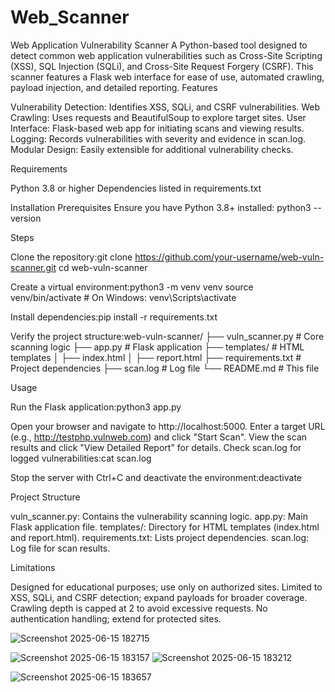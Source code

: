# Web_Scanner


Web Application Vulnerability Scanner
A Python-based tool designed to detect common web application vulnerabilities such as Cross-Site Scripting (XSS), SQL Injection (SQLi), and Cross-Site Request Forgery (CSRF). This scanner features a Flask web interface for ease of use, automated crawling, payload injection, and detailed reporting.
Features

Vulnerability Detection: Identifies XSS, SQLi, and CSRF vulnerabilities.
Web Crawling: Uses requests and BeautifulSoup to explore target sites.
User Interface: Flask-based web app for initiating scans and viewing results.
Logging: Records vulnerabilities with severity and evidence in scan.log.
Modular Design: Easily extensible for additional vulnerability checks.

Requirements

Python 3.8 or higher
Dependencies listed in requirements.txt

Installation
Prerequisites
Ensure you have Python 3.8+ installed:
python3 --version

Steps

Clone the repository:git clone https://github.com/your-username/web-vuln-scanner.git
cd web-vuln-scanner


Create a virtual environment:python3 -m venv venv
source venv/bin/activate  # On Windows: venv\Scripts\activate


Install dependencies:pip install -r requirements.txt


Verify the project structure:web-vuln-scanner/
├── vuln_scanner.py    # Core scanning logic
├── app.py            # Flask application
├── templates/        # HTML templates
│   ├── index.html
│   ├── report.html
├── requirements.txt  # Project dependencies
├── scan.log          # Log file
└── README.md         # This file



Usage

Run the Flask application:python3 app.py


Open your browser and navigate to http://localhost:5000.
Enter a target URL (e.g., http://testphp.vulnweb.com) and click "Start Scan".
View the scan results and click "View Detailed Report" for details.
Check scan.log for logged vulnerabilities:cat scan.log


Stop the server with Ctrl+C and deactivate the environment:deactivate



Project Structure

vuln_scanner.py: Contains the vulnerability scanning logic.
app.py: Main Flask application file.
templates/: Directory for HTML templates (index.html and report.html).
requirements.txt: Lists project dependencies.
scan.log: Log file for scan results.

Limitations

Designed for educational purposes; use only on authorized sites.
Limited to XSS, SQLi, and CSRF detection; expand payloads for broader coverage.
Crawling depth is capped at 2 to avoid excessive requests.
No authentication handling; extend for protected sites.

![Screenshot 2025-06-15 182715](https://github.com/user-attachments/assets/6530fcb4-699b-423f-ae45-34f555ffcd73)

![Screenshot 2025-06-15 183157](https://github.com/user-attachments/assets/8b052c9d-0a14-4959-a3d3-86e156a15c82)
![Screenshot 2025-06-15 183212](https://github.com/user-attachments/assets/baccb00b-23b0-4601-b555-02b84fe5d4c6)

![Screenshot 2025-06-15 183657](https://github.com/user-attachments/assets/db454d82-0841-4062-9b8b-906e9e8a6e72)





